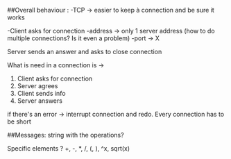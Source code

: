 ##Overall behaviour :
-TCP -> easier to keep à connection and be sure it works

-Client asks for connection
-address -> only 1 server address (how to do multiple connections? Is it even a problem)
-port -> X

Server sends an answer and asks to close connection

What is need in a connection is -> 
1) Client asks for connection
2) Server agrees
3) Client sends info
4) Server answers 

if there's an error -> interrupt connection and redo.
Every connection has to be short

##Messages:
string with the operations?


Specific elements ?
+, -, *, /, (, ), ^x, sqrt(x)